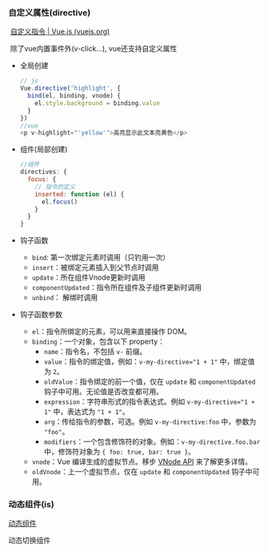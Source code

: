 ### 自定义属性(directive)

​	[自定义指令 | Vue.js (vuejs.org)](https://v3.cn.vuejs.org/guide/migration/custom-directives.html#_2-x-语法)

​	除了vue内置事件外(v-click...), vue还支持自定义属性

* 全局创建

  ```javascript
  // js
  Vue.directive('highlight', {
    bind(el, binding, vnode) {
      el.style.background = binding.value
    }
  })
  //vue
  <p v-highlight="'yellow'">高亮显示此文本亮黄色</p>
  ```

* 组件(局部创建)

  ```javascript
  //组件 
  directives: {
    focus: {
      // 指令的定义
      inserted: function (el) {
        el.focus()
      }
    }
  }
  ```

* 钩子函数
  * `bind`: 第一次绑定元素时调用（只钓用一次）
  * `insert`：被绑定元素插入到父节点时调用
  * `update`：所在组件Vnode更新时调用
  * `componentUpdated`：指令所在组件及子组件更新时调用
  * `unbind`： 解绑时调用

* 钩子函数参数
  * `el`：指令所绑定的元素，可以用来直接操作 DOM。
  * `binding`：一个对象，包含以下 property：
    - `name`：指令名，不包括 `v-` 前缀。
    - `value`：指令的绑定值，例如：`v-my-directive="1 + 1"` 中，绑定值为 `2`。
    - `oldValue`：指令绑定的前一个值，仅在 `update` 和 `componentUpdated` 钩子中可用。无论值是否改变都可用。
    - `expression`：字符串形式的指令表达式。例如 `v-my-directive="1 + 1"` 中，表达式为 `"1 + 1"`。
    - `arg`：传给指令的参数，可选。例如 `v-my-directive:foo` 中，参数为 `"foo"`。
    - `modifiers`：一个包含修饰符的对象。例如：`v-my-directive.foo.bar` 中，修饰符对象为 `{ foo: true, bar: true }`。
  * `vnode`：Vue 编译生成的虚拟节点。移步 [VNode API](https://cn.vuejs.org/v2/api/#VNode-接口) 来了解更多详情。
  * `oldVnode`：上一个虚拟节点，仅在 `update` 和 `componentUpdated` 钩子中可用。

### 动态组件(is)

[动态组件](https://cn.vuejs.org/v2/guide/components.html#动态组件)

动态切换组件



